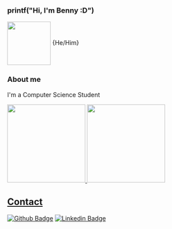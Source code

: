 ### printf("Hi, I'm Benny :D")  
<img align="center" src="https://media.giphy.com/media/LmNwrBhejkK9EFP504/giphy.gif" width="100" height="100">
{He/Him}

### About me
I'm a Computer Science Student

<a href="https://github.com/bbrecht02">
  <img height="180em" src="https://github-readme-stats-eight-theta.vercel.app/api?username=bbrecht02&show_icons=true&theme=dracula&include_all_commits=true&count_private=true"/>
  <img height="180em" src="https://github-readme-stats-eight-theta.vercel.app/api/top-langs/?username=bbrecht02&layout=compact&langs_count=8&theme=dracula"/>
<div>

## Contact
[![Github Badge](https://img.shields.io/badge/-Github-000?style=flat-square&logo=Github&logoColor=white&link=https://github.com/bbrecht02)](https://github.com/bbrecht02)
[![Linkedin Badge](https://img.shields.io/badge/-LinkedIn-blue?style=flat-square&logo=Linkedin&logoColor=white&link=https://www.linkedin.com/in/bennyson-brecht/)](https://www.linkedin.com/in/bennyson-brecht/)
